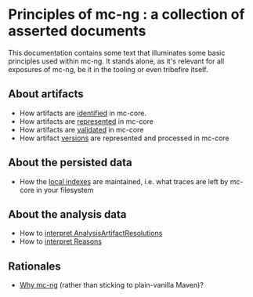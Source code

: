 # Principles of mc-ng : a collection of asserted documents

This documentation contains some text that illuminates some basic principles used within mc-ng. It stands alone, as it's relevant for all exposures of mc-ng, be it in the tooling or even tribefire itself.


## About artifacts
- How artifacts are [identified](./principles/identifications.md) in mc-core.
- How artifacts are [represented](./principles/multilevel.md) in mc-core
- How artifacts are [validated](./principles/validity.md) in mc-core
- How artifact [versions](./principles/versions.md) are represented and processed in mc-core


## About the persisted data 
- How the [local indexes](./principles/footprint.md) are maintained, i.e. what traces are left by mc-core in your filesystem

## About the analysis data 
- How to [interpret AnalysisArtifactResolutions](./principles/howToAnalyzeResolutions.md)
- How to [interpret Reasons](./principles/reasons.md)

## Rationales
- [Why mc-ng](./principles/why.not.maven.md) (rather than sticking to plain-vanilla Maven)?


